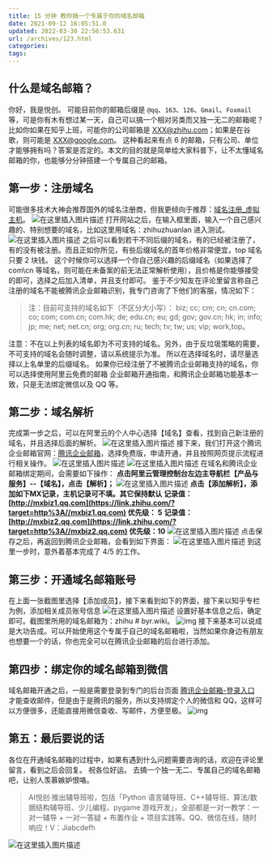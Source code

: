 ```yaml
---
title: 15 分钟 教你搞一个专属于你的域名邮箱
date: 2021-09-12 16:05:51.0
updated: 2022-03-30 22:56:53.631
url: /archives/123.html
categories: 
tags: 
---
```




## 什么是域名邮箱？

你好，我是悦创。 可能目前你的邮箱后缀是 `@qq`、`163`、`126`、`Gmail`、`Foxmail` 等，可是你有木有想过某一天，自己可以搞一个相对另类而又独一无二的邮箱呢？ 比如你如果在知乎上班，可能你的公司邮箱是 XXX@zhihu.com；如果是在谷歌，则可能是 XXX@google.com。 这种看起来有点 6 的邮箱，只有公司、单位才能够拥有吗？答案是否定的。本文的目的就是简单给大家科普下，让不太懂域名邮箱的你，也能够分分钟搭建一个专属自己的邮箱。

## 第一步：注册域名

可能很多技术大神会推荐国外的域名注册商，但我更倾向于推荐：[域名注册\_虚拟主机](https://link.zhihu.com/?target=https%3A//wanwang.aliyun.com/)。 ![在这里插入图片描述](https://img-blog.csdnimg.cn/96997b85a53a48bfb3cbedf1817f10bf.png?x-oss-process=image/watermark,type_ZHJvaWRzYW5zZmFsbGJhY2s,shadow_50,text_Q1NETiBAQUnmgqbliJs=,size_20,color_FFFFFF,t_70,g_se,x_16) 打开网站之后，在输入框里面，输入一个自己感兴趣的、特别想要的域名，比如这里用域名：zhihuzhuanlan 进入测试。 ![在这里插入图片描述](https://img-blog.csdnimg.cn/30a8ebd0268a4764bc843e176f7369d7.png?x-oss-process=image/watermark,type_ZHJvaWRzYW5zZmFsbGJhY2s,shadow_50,text_Q1NETiBAQUnmgqbliJs=,size_20,color_FFFFFF,t_70,g_se,x_16) 之后可以看到若干不同后缀的域名，有的已经被注册了，有的没有被注册。而且正如你所见，有些后缀域名的首年价格非常便宜，top 域名只要 2 块钱。 这个时候你可以选择一个你自己感兴趣的后缀域名（如果选择了 com\\cn 等域名，则可能在未备案的前无法正常解析使用），且价格是你能够接受的即可，选择之后加入清单，并且支付即可。 鉴于不少知友在评论里留言称自己注册的域名不能被腾讯企业邮箱识别，我专门咨询了下他们的客服，情况如下：

> 注：目前可支持的域名如下（不区分大小写）： biz; cc; cm; cn; cn.com; co; com; com.cn; com.hk; de; edu.cn; eu; gd; gov; gov.cn; hk; in; info; jp; me; net; net.cn; org; org.cn; ru; tech; tv; tw; us; vip; work,top。

注意：不在以上列表的域名即为不可支持的域名。另外，由于反垃圾策略的需要，不可支持的域名会随时调整，请以系统提示为准。 所以在选择域名时，请尽量选择以上名单里的后缀域名。 如果你已经注册了不被腾讯企业邮箱支持的域名，你可以选择使用阿里云免费的邮箱 企业邮箱开通指南，和腾讯企业邮箱功能基本一致，只是无法绑定微信以及 QQ 等。

## 第二步：域名解析

完成第一步之后，可以在阿里云的个人中心选择【域名】查看，找到自己新注册的域名，并且选择后面的解析。 ![在这里插入图片描述](https://img-blog.csdnimg.cn/4fbec386a0fd47b2ad12156b7812858c.png?x-oss-process=image/watermark,type_ZHJvaWRzYW5zZmFsbGJhY2s,shadow_50,text_Q1NETiBAQUnmgqbliJs=,size_20,color_FFFFFF,t_70,g_se,x_16) 接下来，我们打开这个腾讯企业邮箱官网：[腾讯企业邮箱](https://link.zhihu.com/?target=https%3A//exmail.qq.com/onlinesell/intro)，选择免费版，申请开通，并且按照网页提示流程进行相关操作。 ![在这里插入图片描述](https://img-blog.csdnimg.cn/61d1f556e06147d2afd1453c4950fc65.png?x-oss-process=image/watermark,type_ZHJvaWRzYW5zZmFsbGJhY2s,shadow_50,text_Q1NETiBAQUnmgqbliJs=,size_20,color_FFFFFF,t_70,g_se,x_16) ![在这里插入图片描述](https://img-blog.csdnimg.cn/90a592ad301f4d7293da1a2ea40fe511.png?x-oss-process=image/watermark,type_ZHJvaWRzYW5zZmFsbGJhY2s,shadow_50,text_Q1NETiBAQUnmgqbliJs=,size_20,color_FFFFFF,t_70,g_se,x_16) 在域名和腾讯企业邮箱绑定期间，会需要如下操作： **点击阿里云管理控制台左边主导航栏【产品与服务】--【域名】，点击【解析】；** ![在这里插入图片描述](https://img-blog.csdnimg.cn/868513484a9a4511825abb2f38abc7f1.png?x-oss-process=image/watermark,type_ZHJvaWRzYW5zZmFsbGJhY2s,shadow_50,text_Q1NETiBAQUnmgqbliJs=,size_20,color_FFFFFF,t_70,g_se,x_16) **点击【添加解析】，添加如下MX记录，主机记录可不填。其它保持默认** **记录值：[http://mxbiz1.qq.com](https://link.zhihu.com/?target=http%3A//mxbiz1.qq.com) 优先级： 5** **记录值：[http://mxbiz2.qq.com](https://link.zhihu.com/?target=http%3A//mxbiz2.qq.com) 优先级：10** ![在这里插入图片描述](https://img-blog.csdnimg.cn/79253c4957b7444ca65845448eff044c.png?x-oss-process=image/watermark,type_ZHJvaWRzYW5zZmFsbGJhY2s,shadow_50,text_Q1NETiBAQUnmgqbliJs=,size_20,color_FFFFFF,t_70,g_se,x_16) 点击保存之后，再返回到腾讯企业邮箱，会看到如下界面： ![在这里插入图片描述](https://img-blog.csdnimg.cn/ea5f3c7f80d34826ae5d7652ec4491f2.png?x-oss-process=image/watermark,type_ZHJvaWRzYW5zZmFsbGJhY2s,shadow_50,text_Q1NETiBAQUnmgqbliJs=,size_20,color_FFFFFF,t_70,g_se,x_16) 到这里一步时，意外着基本完成了 4/5 的工作。

## 第三步：开通域名邮箱账号

在上面一张截图里选择【添加成员】，接下来看到如下的界面，接下来以知乎专栏为例，添加相关成员账号信息 ![在这里插入图片描述](https://img-blog.csdnimg.cn/13e1092290be4e6f8ba45f4e51385dd8.png?x-oss-process=image/watermark,type_ZHJvaWRzYW5zZmFsbGJhY2s,shadow_50,text_Q1NETiBAQUnmgqbliJs=,size_20,color_FFFFFF,t_70,g_se,x_16) 设置好基本信息之后，确定即可。截图里所用的域名邮箱为：zhihu # byr.wiki。 ![img](https://img-blog.csdnimg.cn/img_convert/8e212a455aa1180ea5c1bcd73cec23c8.png) 接下来基本可以说成是大功告成。可以开始使用这个专属于自己的域名邮箱啦，当然如果你身边有朋友也想要一个的话，你也完全可以在腾讯企业邮箱的后台进行添加。

## 第四步：绑定你的域名邮箱到微信

域名邮箱开通之后，一般是需要登录到专门的后台页面 [腾讯企业邮箱-登录入口](https://link.zhihu.com/?target=https%3A//exmail.qq.com/login) 才能查收邮件，但是由于是腾讯的服务，所以支持绑定个人的微信和 QQ，这样可以方便很多，还能直接用微信查收、写邮件，方便至极。 ![img](https://img-blog.csdnimg.cn/img_convert/e8fd8960a7ea73c43734ba408c0d8f7c.png)

## 第五：最后要说的话

各位在开通域名邮箱的过程中，如果有遇到什么问题需要咨询的话，欢迎在评论里留言，看到之后会回复。 祝各位好运。 去搞一个独一无二、专属自己的域名邮箱吧，让别人羡慕嫉妒恨咯。

> AI悦创·推出辅导班啦，包括「Python 语言辅导班、C++辅导班、算法/数据结构辅导班、少儿编程、pygame 游戏开发」，全部都是一对一教学：一对一辅导 + 一对一答疑 + 布置作业 + 项目实践等。QQ、微信在线，随时响应！V：Jiabcdefh

![在这里插入图片描述](https://img-blog.csdnimg.cn/66f9b586edda4c898c8df62adeb3b5e9.png)